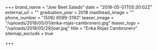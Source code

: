 +++
brand_name = "Joer Beet Salads"
date = "2018-05-01T05:30:02Z"
external_url = ""
graduation_year = 2018
masthead_image = ""
phone_number = "(506) 8599-3193"
teaser_image = "/uploads/2018/05/01/erika-rojas-cambronero.jpg"
teaser_logo = "/uploads/2018/05/29/joer.jpg"
title = "Erika Rojas Cambronero"
sitemap_exclude = true

+++
